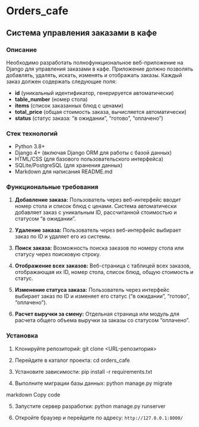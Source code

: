 # Orders_cafe
## Система управления заказами в кафе

### Описание
Необходимо разработать полнофункциональное веб-приложение на Django для управления заказами в кафе. Приложение должно позволять добавлять, удалять, искать, изменять и отображать заказы. Каждый заказ должен содержать следующие поля:

- **id** (уникальный идентификатор, генерируется автоматически)
- **table_number** (номер стола)
- **items** (список заказанных блюд с ценами)
- **total_price** (общая стоимость заказа, вычисляется автоматически)
- **status** (статус заказа: “в ожидании”, “готово”, “оплачено”)

### Стек технологий
- Python 3.8+
- Django 4+ (включая Django ORM для работы с базой данных)
- HTML/CSS (для базового пользовательского интерфейса)
- SQLite/PostgreSQL (для хранения данных)
- Markdown для написания README.md

### Функциональные требования

1. **Добавление заказа:**
   Пользователь через веб-интерфейс вводит номер стола и список блюд с ценами. Система автоматически добавляет заказ с уникальным ID, рассчитанной стоимостью и статусом “в ожидании”.

2. **Удаление заказа:**
   Пользователь через веб-интерфейс выбирает заказ по ID и удаляет его из системы.

3. **Поиск заказа:**
   Возможность поиска заказов по номеру стола или статусу через поисковую строку.

4. **Отображение всех заказов:**
   Веб-страница с таблицей всех заказов, отображающая их ID, номер стола, список блюд, общую стоимость и статус.

5. **Изменение статуса заказа:**
   Пользователь через интерфейс выбирает заказ по ID и изменяет его статус (“в ожидании”, “готово”, “оплачено”).

6. **Расчет выручки за смену:**
   Отдельная страница или модуль для расчета общего объема выручки за заказы со статусом “оплачено”.

### Установка
1. Клонируйте репозиторий:
git clone <URL-репозитория>


2. Перейдите в каталог проекта:
cd orders_cafe


3. Установите зависимости:
pip install -r requirements.txt

4. Выполните миграции базы данных:
python manage.py migrate

markdown
Copy code

5. Запустите сервер разработки:
python manage.py runserver

6. Откройте браузер и перейдите по адресу: `http://127.0.0.1:8000/`

